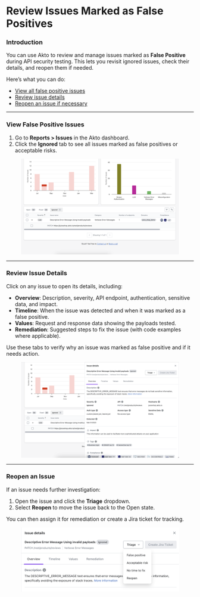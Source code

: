# Review Issues Marked as False Positives

### Introduction

You can use Akto to review and manage issues marked as **False Positive** during API security testing. This lets you revisit ignored issues, check their details, and reopen them if needed.

Here’s what you can do:

* [View all false positive issues](review-issues-marked-as-false-positives.md#view-false-positive-issues)
* [Review issue details](review-issues-marked-as-false-positives.md#review-issue-details)
* [Reopen an issue if necessary](review-issues-marked-as-false-positives.md#reopen-an-issue)

***

### View False Positive Issues

1. Go to **Reports > Issues** in the Akto dashboard.
2. Click the **Ignored** tab to see all issues marked as false positives or acceptable risks.

<figure><img src="../../../.gitbook/assets/image (2) (1) (1) (1) (1) (1) (1) (1) (1).png" alt=""><figcaption></figcaption></figure>

***

### Review Issue Details

Click on any issue to open its details, including:

* **Overview**: Description, severity, API endpoint, authentication, sensitive data, and impact.
* **Timeline**: When the issue was detected and when it was marked as a false positive.
* **Values**: Request and response data showing the payloads tested.
* **Remediation**: Suggested steps to fix the issue (with code examples where applicable).

Use these tabs to verify why an issue was marked as false positive and if it needs action.

<figure><img src="../../../.gitbook/assets/image (1) (1) (1) (1) (1) (1) (1) (1) (1) (1) (1) (1) (1) (1) (1).png" alt=""><figcaption></figcaption></figure>

***

### Reopen an Issue

If an issue needs further investigation:

1. Open the issue and click the **Triage** dropdown.
2. Select **Reopen** to move the issue back to the Open state.

You can then assign it for remediation or create a Jira ticket for tracking.

<figure><img src="../../../.gitbook/assets/image (2) (1) (1) (1) (1) (1) (1) (1) (1) (1).png" alt=""><figcaption></figcaption></figure>
